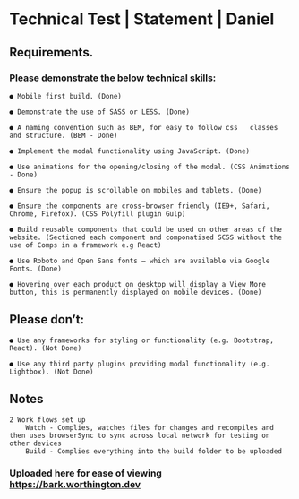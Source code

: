 # Technical Test | Statement | Daniel

## Requirements​.

### Please demonstrate the below technical skills:

    ● Mobile first build. (Done)

    ● Demonstrate the use of SASS or LESS. (Done)

    ● A naming convention such as BEM, for easy to follow css   classes and structure. (BEM - Done)

    ● Implement the modal functionality using JavaScript. (Done)

    ● Use animations for the opening/closing of the modal. (CSS Animations - Done)

    ● Ensure the popup is scrollable on mobiles and tablets. (Done)

    ● Ensure the components are cross-browser friendly (IE9+, Safari, Chrome, Firefox). (CSS Polyfill plugin Gulp)

    ● Build reusable components that could be used on other areas of the website. (Sectioned each component and componatised SCSS without the use of Comps in a framework e.g React)

    ● Use Roboto and Open Sans fonts – which are available via Google Fonts. (Done)

    ● Hovering over each product on desktop will display a View More button, this is permanently displayed on mobile devices. (Done)

## Please don’t:

    ● Use any frameworks for styling or functionality (e.g. Bootstrap, React). (Not Done)

    ● Use any third party plugins providing modal functionality (e.g. Lightbox). (Not Done)

## Notes

    2 Work flows set up
        Watch - Complies, watches files for changes and recompiles and then uses browserSync to sync across local network for testing on other devices
        Build - Complies everything into the build folder to be uploaded

### Uploaded here for ease of viewing https://bark.worthington.dev
